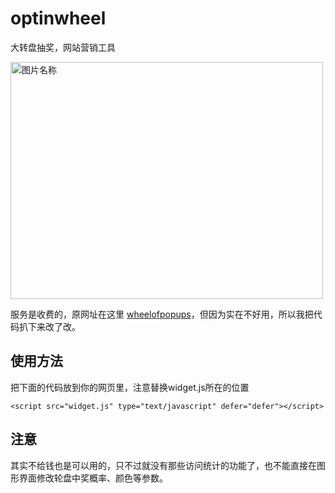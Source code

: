 # optinwheel
大转盘抽奖，网站营销工具

<img src="https://github.com/luiyezheng/optinwheel/blob/master/Jietu20190103-225639.jpg" width = "500" height = "379" alt="图片名称" align=center />

服务是收费的，原网址在这里 [wheelofpopups](https://www.wheelofpopups.com/)，但因为实在不好用，所以我把代码扒下来改了改。

## 使用方法
把下面的代码放到你的网页里，注意替换widget.js所在的位置
```
<script src="widget.js" type="text/javascript" defer="defer"></script>
```

## 注意
其实不给钱也是可以用的，只不过就没有那些访问统计的功能了，也不能直接在图形界面修改轮盘中奖概率、颜色等参数。

